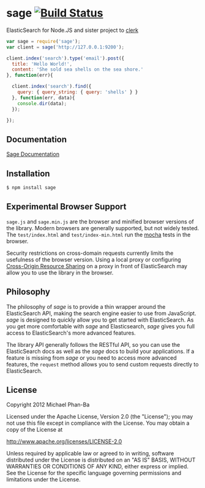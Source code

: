 # sage [![Build Status](https://secure.travis-ci.org/mikepb/sage.png)](http://travis-ci.org/mikepb/sage)

ElasticSearch for Node.JS and sister project to [clerk][clerk]

```javascript
var sage = require('sage');
var client = sage('http://127.0.0.1:9200');

client.index('search').type('email').post({
  title: 'Hello World!',
  content: 'She sold sea shells on the sea shore.'
}, function(err){

  client.index('search').find({
    query: { query_string: { query: 'shells' } }
  }, function(err, data){
    console.dir(data);
  });

});
```

## Documentation

[Sage Documentation][sage]

## Installation

```bash
$ npm install sage
```

## Experimental Browser Support

`sage.js` and `sage.min.js` are the browser and minified browser versions of
the library. Modern browsers are generally supported, but not widely tested.
The `test/index.html` and `test/index-min.html` run the [mocha][mocha] tests
in the browser.

Security restrictions on cross-domain requests currently limits the usefulness
of the browser version. Using a local proxy or configuring [Cross-Origin
Resource Sharing][cors] on a proxy in front of ElasticSearch may allow you to
use the library in the browser.

## Philosophy

The philosophy of *sage* is to provide a thin wrapper around the ElasticSearch
API, making the search engine easier to use from JavaScript. *sage* is
designed to quickly allow you to get started with ElasticSearch. As you get
more comfortable with *sage* and Elasticsearch, *sage* gives you full access
to ElasticSearch's more advanced features.

The library API generally follows the RESTful API, so you can use the
ElasticSearch docs as well as the *sage* docs to build your applications. If a
feature is missing from *sage* or you need to access more advanced features,
the `request` method allows you to send custom requests directly to
ElasticSearch.

## License

Copyright 2012 Michael Phan-Ba

Licensed under the Apache License, Version 2.0 (the "License");
you may not use this file except in compliance with the License.
You may obtain a copy of the License at

<http://www.apache.org/licenses/LICENSE-2.0>

Unless required by applicable law or agreed to in writing, software
distributed under the License is distributed on an "AS IS" BASIS,
WITHOUT WARRANTIES OR CONDITIONS OF ANY KIND, either express or implied.
See the License for the specific language governing permissions and
limitations under the License.

[clerk]: https://github.com/mikepb/clerk
[cors]: http://www.w3.org/TR/cors/
[mocha]: http://visionmedia.github.com/mocha/
[sage]: http://mikepb.github.com/sage
